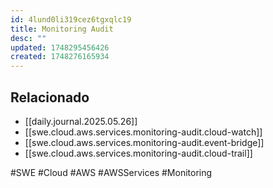 ```yaml
---
id: 4lund0li319cez6tgxqlc19
title: Monitoring Audit
desc: ""
updated: 1748295456426
created: 1748276165934
---
```


## Relacionado

- [[daily.journal.2025.05.26]]
- [[swe.cloud.aws.services.monitoring-audit.cloud-watch]]
- [[swe.cloud.aws.services.monitoring-audit.event-bridge]]
- [[swe.cloud.aws.services.monitoring-audit.cloud-trail]]

#SWE #Cloud #AWS #AWSServices #Monitoring
